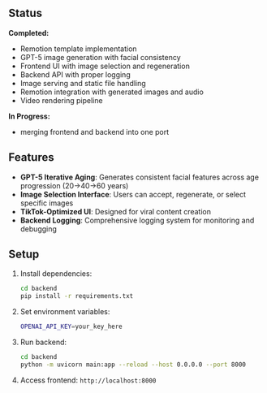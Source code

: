 ## Status

**Completed:**
- Remotion template implementation
- GPT-5 image generation with facial consistency
- Frontend UI with image selection and regeneration
- Backend API with proper logging
- Image serving and static file handling
- Remotion integration with generated images and audio
- Video rendering pipeline

**In Progress:**
- merging frontend and backend into one port 

## Features

- **GPT-5 Iterative Aging**: Generates consistent facial features across age progression (20→40→60 years)
- **Image Selection Interface**: Users can accept, regenerate, or select specific images
- **TikTok-Optimized UI**: Designed for viral content creation
- **Backend Logging**: Comprehensive logging system for monitoring and debugging

## Setup

1. Install dependencies:
   ```bash
   cd backend
   pip install -r requirements.txt
   ```

2. Set environment variables:
   ```bash
   OPENAI_API_KEY=your_key_here
   ```

3. Run backend:
   ```bash
   cd backend
   python -m uvicorn main:app --reload --host 0.0.0.0 --port 8000
   ```

4. Access frontend: `http://localhost:8000`
